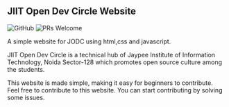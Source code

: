 
## JIIT Open Dev Circle Website

![GitHub](https://img.shields.io/github/license/mashape/apistatus.svg)
![PRs Welcome](https://img.shields.io/badge/PRs-welcome-brightgreen.svg)

A simple website for JODC using html,css and javascript.

JIIT Open Dev Circle is a technical hub of Jaypee Institute of Information Technology, Noida Sector-128 which promotes open source culture among the students.

This website is made simple, making it easy for beginners to contribute.
Feel free to contribute to this website.
You can start contributing by solving some issues.
